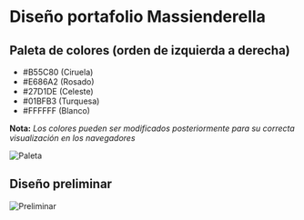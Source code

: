 # Diseño portafolio Massienderella

## Paleta de colores (orden de izquierda a derecha)

+ #B55C80 (Ciruela)
+ #E686A2 (Rosado)
+ #27D1DE (Celeste)
+ #01BFB3 (Turquesa)
+ #FFFFFF (Blanco)

**Nota:** *Los colores pueden ser modificados posteriormente para su correcta visualización en los navegadores*

![Paleta](https://i.imgur.com/zEAICfb.jpg)

## Diseño preliminar

![Preliminar](https://i.imgur.com/1heI4qe.jpg)